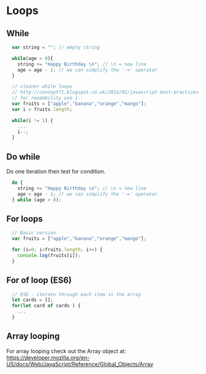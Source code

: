 Loops
=====

## While
```js
  var string = ""; // empty string

  while(age > 0){
    string += "Happy Birthday \n"; // \n = new line
    age = age - 1; // we can simplify the '-=' operator
  } 
```
```js
  // cleaner while loops
  // http://conceptf1.blogspot.co.uk/2014/01/javascript-best-practices-loop-optimization.html
  // for readability use i--
  var fruits = ["apple","banana","orange","mango"];
  var i = fruits.length;

  while(i != 1) {
    ... 
    i--;
  }
```

## Do while
Do one iteration then test for condition.
```js
  do {
    string += "Happy Birthday \n"; // \n = new line
    age = age - 1; // we can simplify the '-=' operator
  } while (age > 0);
```

## For loops
```js
  // Basic version
  var fruits = ["apple","banana","orange","mango"];

  for (i=0; i<fruits.length; i++) {
    console.log(fruits[i]);
  }
```

## For of loop (ES6)
```js
  // ES6 - iterate through each item in the array
  let cards = [];
  for(let card of cards ) {
    ...
  }
```

## Array looping 
For array looping check out the Array object at: https://developer.mozilla.org/en-US/docs/Web/JavaScript/Reference/Global_Objects/Array


